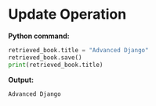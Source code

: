 # Update Operation

**Python command:**
```python
retrieved_book.title = "Advanced Django"
retrieved_book.save()
print(retrieved_book.title)
```

**Output:**
```
Advanced Django
```
